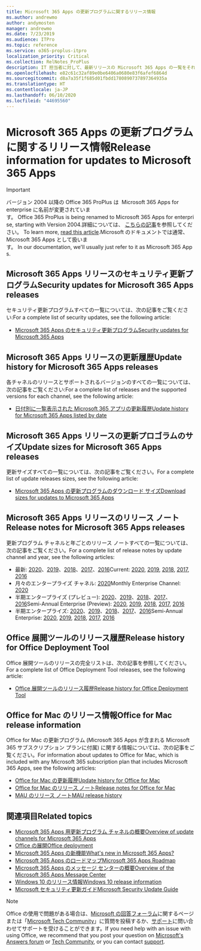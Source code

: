 ```yaml
---
title: Microsoft 365 Apps の更新プログラムに関するリリース情報
ms.author: andrewmo
author: andymosten
manager: andrewmo
ms.date: 7/23/2019
ms.audience: ITPro
ms.topic: reference
ms.service: o365-proplus-itpro
localization_priority: Critical
ms.collection: RelNotes_ProPlus
description: IT 担当者に対して、最新リリースの Microsoft 365 Apps の一覧をそれぞれの更新プログラム チャネルごとに、リリース ノートへのリンクと更新履歴を含めて提供します
ms.openlocfilehash: e82c61c32af89e0be6406a0680e83f6afef6864d
ms.sourcegitcommit: d8a7a35f1f685d01fbdd1780890737897364935a
ms.translationtype: HT
ms.contentlocale: ja-JP
ms.lasthandoff: 06/10/2020
ms.locfileid: "44695560"
---
```

# <a name="release-information-for-updates-to-microsoft-365-apps"></a><span data-ttu-id="235a1-103">Microsoft 365 Apps の更新プログラムに関するリリース情報</span><span class="sxs-lookup"><span data-stu-id="235a1-103">Release information for updates to Microsoft 365 Apps</span></span>


> [!IMPORTANT]
><span data-ttu-id="235a1-104">バージョン 2004 以降の Office 365 ProPlus は  Microsoft 365 Apps for enterprise に名前が変更されています。</span><span class="sxs-lookup"><span data-stu-id="235a1-104"> Office 365 ProPlus is being renamed to Microsoft 365 Apps for enterprise, starting with Version 2004.</span></span><span data-ttu-id="235a1-105">詳細については、 [こちらの記事](https://go.microsoft.com/fwlink/p/?linkid=2123420)を参照してください。</span><span class="sxs-lookup"><span data-stu-id="235a1-105"> To learn more, [read this article](https://go.microsoft.com/fwlink/p/?linkid=2123420).</span></span><span data-ttu-id="235a1-106">Microsoft のドキュメントでは通常、Microsoft 365 Apps として扱います。</span><span class="sxs-lookup"><span data-stu-id="235a1-106"> In our documentation, we'll usually just refer to it as Microsoft 365 Apps.</span></span>


## <a name="security-updates-for-microsoft-365-apps-releases"></a><span data-ttu-id="235a1-107">Microsoft 365 Apps リリースのセキュリティ更新プログラム</span><span class="sxs-lookup"><span data-stu-id="235a1-107">Security updates for Microsoft 365 Apps releases</span></span>

<span data-ttu-id="235a1-108">セキュリティ更新プログラムすべての一覧については、次の記事をご覧ください:</span><span class="sxs-lookup"><span data-stu-id="235a1-108">For a complete list of security updates, see the following article:</span></span>
 - [<span data-ttu-id="235a1-109">Microsoft 365 Apps のセキュリティ更新プログラム</span><span class="sxs-lookup"><span data-stu-id="235a1-109">Security updates for Microsoft 365 Apps</span></span>](microsoft365-apps-security-updates.md)


## <a name="update-history-for-microsoft-365-apps-releases"></a><span data-ttu-id="235a1-110">Microsoft 365 Apps リリースの更新履歴</span><span class="sxs-lookup"><span data-stu-id="235a1-110">Update history for Microsoft 365 Apps releases</span></span>

<span data-ttu-id="235a1-111">各チャネルのリリースとサポートされるバージョンのすべての一覧については、次の記事をご覧ください:</span><span class="sxs-lookup"><span data-stu-id="235a1-111">For a complete list of releases and the supported versions for each channel, see the following article:</span></span>

- [<span data-ttu-id="235a1-112">日付別に一覧表示された Microsoft 365 アプリの更新履歴</span><span class="sxs-lookup"><span data-stu-id="235a1-112">Update history for Microsoft 365 Apps listed by date</span></span>](update-history-microsoft365-apps-by-date.md)


 ## <a name="update-sizes-for-microsoft-365-apps-releases"></a><span data-ttu-id="235a1-113">Microsoft 365 Apps リリースの更新プロゴラムのサイズ</span><span class="sxs-lookup"><span data-stu-id="235a1-113">Update sizes for Microsoft 365 Apps releases</span></span>

<span data-ttu-id="235a1-114">更新サイズすべての一覧については、次の記事をご覧ください。</span><span class="sxs-lookup"><span data-stu-id="235a1-114">For a complete list of update releases sizes, see the following article:</span></span>
 - [<span data-ttu-id="235a1-115">Microsoft 365 Apps の更新プログラムのダウンロード サイズ</span><span class="sxs-lookup"><span data-stu-id="235a1-115">Download sizes for updates to Microsoft 365 Apps</span></span>](download-sizes-microsoft365-apps-updates.md)

## <a name="release-notes-for-microsoft-365-apps-releases"></a><span data-ttu-id="235a1-116">Microsoft 365 Apps リリースのリリース ノート</span><span class="sxs-lookup"><span data-stu-id="235a1-116">Release notes for Microsoft 365 Apps releases</span></span>

<span data-ttu-id="235a1-117">更新プログラム チャネルと年ごとのリリース ノートすべての一覧については、次の記事をご覧ください。</span><span class="sxs-lookup"><span data-stu-id="235a1-117">For a complete list of release notes by update channel and year, see the following articles:</span></span>
 - <span data-ttu-id="235a1-118">最新: [2020](current-channel.md)、[2019](monthly-channel-2019.md)、[2018](monthly-channel-2018.md)、[2017](monthly-channel-2017.md)、[2016](monthly-channel-2016.md)</span><span class="sxs-lookup"><span data-stu-id="235a1-118">Current: [2020](current-channel.md), [2019](monthly-channel-2019.md), [2018](monthly-channel-2018.md), [2017](monthly-channel-2017.md), [2016](monthly-channel-2016.md)</span></span>
 - <span data-ttu-id="235a1-119">月々のエンタープライズ チャネル: [2020](monthly-enterprise-channel.md)</span><span class="sxs-lookup"><span data-stu-id="235a1-119">Monthly Enterprise Channel:  [2020](monthly-enterprise-channel.md)</span></span>
 - <span data-ttu-id="235a1-120">半期エンタープライズ (プレビュー): [2020](semi-annual-enterprise-channel-preview.md)、[2019](semi-annual-channel-targeted-2019.md)、[2018](semi-annual-channel-targeted-2018.md)、[2017](semi-annual-channel-targeted-2017.md)、[2016](semi-annual-channel-targeted-2016.md)</span><span class="sxs-lookup"><span data-stu-id="235a1-120">Semi-Annual Enterprise (Preview): [2020](semi-annual-enterprise-channel-preview.md), [2019](semi-annual-channel-targeted-2019.md), [2018](semi-annual-channel-targeted-2018.md), [2017](semi-annual-channel-targeted-2017.md), [2016](semi-annual-channel-targeted-2016.md)</span></span>
 - <span data-ttu-id="235a1-121">半期エンタープライズ: [2020](semi-annual-enterprise-channel.md)、[2019](semi-annual-channel-2019.md)、[2018](semi-annual-channel-2018.md)、[2017](semi-annual-channel-2017.md)、[2016](semi-annual-channel-2016.md)</span><span class="sxs-lookup"><span data-stu-id="235a1-121">Semi-Annual Enterprise: [2020](semi-annual-enterprise-channel.md), [2019](semi-annual-channel-2019.md), [2018](semi-annual-channel-2018.md), [2017](semi-annual-channel-2017.md), [2016](semi-annual-channel-2016.md)</span></span>

 ## <a name="release-history-for-office-deployment-tool"></a><span data-ttu-id="235a1-122">Office 展開ツールのリリース履歴</span><span class="sxs-lookup"><span data-stu-id="235a1-122">Release history for Office Deployment Tool</span></span>
 <span data-ttu-id="235a1-123">Office 展開ツールのリリースの完全リストは、次の記事を参照してください。</span><span class="sxs-lookup"><span data-stu-id="235a1-123">For a complete list of Office Deployment Tool releases, see the following article:</span></span>
 - [<span data-ttu-id="235a1-124">Office 展開ツールのリリース履歴</span><span class="sxs-lookup"><span data-stu-id="235a1-124">Release history for Office Deployment Tool</span></span>](ODT-release-history.md)

## <a name="office-for-mac-release-information"></a><span data-ttu-id="235a1-125">Office for Mac のリリース情報</span><span class="sxs-lookup"><span data-stu-id="235a1-125">Office for Mac release information</span></span>

<span data-ttu-id="235a1-126">Office for Mac の更新プログラム (Microsoft 365 Apps が含まれる Microsoft 365 サブスクリプション プランに付属) に関する情報については、次の記事をご覧ください。</span><span class="sxs-lookup"><span data-stu-id="235a1-126">For information about updates to Office for Mac, which is included with any Microsoft 365 subscription plan that includes Microsoft 365 Apps, see the following articles:</span></span>
 - [<span data-ttu-id="235a1-127">Office for Mac の更新履歴</span><span class="sxs-lookup"><span data-stu-id="235a1-127">Update history for Office for Mac</span></span>](update-history-office-for-mac.md)
 - [<span data-ttu-id="235a1-128">Office for Mac のリリース ノート</span><span class="sxs-lookup"><span data-stu-id="235a1-128">Release notes for Office for Mac</span></span>](release-notes-office-for-mac.md)
 - [<span data-ttu-id="235a1-129">MAU のリリース ノート</span><span class="sxs-lookup"><span data-stu-id="235a1-129">MAU release history</span></span>](release-history-microsoft-autoupdate.md)


## <a name="related-topics"></a><span data-ttu-id="235a1-130">関連項目</span><span class="sxs-lookup"><span data-stu-id="235a1-130">Related topics</span></span>

- [<span data-ttu-id="235a1-131">Microsoft 365 Apps 用更新プログラム チャネルの概要</span><span class="sxs-lookup"><span data-stu-id="235a1-131">Overview of update channels for Microsoft 365 Apps</span></span>](https://docs.microsoft.com/deployoffice/overview-of-update-channels-for-office-365-proplus)
- [<span data-ttu-id="235a1-132">Office の展開</span><span class="sxs-lookup"><span data-stu-id="235a1-132">Office deployment</span></span>](https://docs.microsoft.com/deployoffice/)
- [<span data-ttu-id="235a1-133">Microsoft 365 Apps の新機能</span><span class="sxs-lookup"><span data-stu-id="235a1-133">What's new in Microsoft 365 Apps?</span></span>](https://support.office.com/article/95c8d81d-08ba-42c1-914f-bca4603e1426)
- [<span data-ttu-id="235a1-134">Microsoft 365 Apps のロードマップ</span><span class="sxs-lookup"><span data-stu-id="235a1-134">Microsoft 365 Apps Roadmap</span></span>](https://products.office.com/business/office-365-roadmap)
- [<span data-ttu-id="235a1-135">Microsoft 365 Apps のメッセージ センターの概要</span><span class="sxs-lookup"><span data-stu-id="235a1-135">Overview of the Microsoft 365 Apps Message Center</span></span>](https://support.office.com/article/38fb3333-bfcc-4340-a37b-deda509c2093)
- [<span data-ttu-id="235a1-136">Windows 10 のリリース情報</span><span class="sxs-lookup"><span data-stu-id="235a1-136">Windows 10 release information</span></span>](https://www.microsoft.com/itpro/windows-10/release-information)
- [<span data-ttu-id="235a1-137">Microsoft セキュリティ更新ガイド</span><span class="sxs-lookup"><span data-stu-id="235a1-137">Microsoft Security Update Guide</span></span>](https://portal.msrc.microsoft.com/)

> [!NOTE]
> <span data-ttu-id="235a1-138">Office の使用で問題がある場合は、[Microsoft の回答フォーラム](https://answers.microsoft.com/)に関するページまたは「[Microsoft Tech Community](https://techcommunity.microsoft.com/)」に質問を投稿するか、[サポート](https://support.microsoft.com/contactus)に問い合わせてサポートを受けることができます。</span><span class="sxs-lookup"><span data-stu-id="235a1-138">If you need help with an issue with using Office, we recommend that you post your question on [Microsoft's Answers forum](https://answers.microsoft.com/) or [Tech Community](https://techcommunity.microsoft.com/), or you can contact [support](https://support.microsoft.com/contactus).</span></span>
